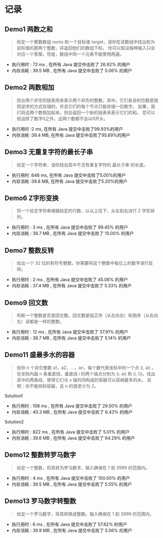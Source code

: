 # 记录
## Demo1 两数之和
> 给定一个整数数组 nums 和一个目标值 target，请你在该数组中找出和为目标值的那两个整数，并返回他们的数组下标。
你可以假设每种输入只会对应一个答案。但是，数组中同一个元素不能使用两遍。
 * 执行用时 : 72 ms , 在所有 Java 提交中击败了 26.92% 的用户
 * 内存消耗 : 39.5 MB , 在所有 Java 提交中击败了 5.06% 的用户
 
## Demo2 两数相加
>给出两个非空的链表用来表示两个非负的整数。其中，它们各自的位数是按照逆序的方式存储的，并且它们的每个节点只能存储一位数字。
如果，我们将这两个数相加起来，则会返回一个新的链表来表示它们的和。
您可以假设除了数字0之外，这两个数都不会以0开头。
 * 执行用时 :2 ms, 在所有 Java 提交中击败了99.93%的用户
 * 内存消耗 :39.4 MB, 在所有 Java 提交中击败了95.69%的用户

## Demo3 无重复字符的最长子串
>给定一个字符串，请你找出其中不含有重复字符的 最长子串 的长度。
 * 执行用时 :646 ms, 在所有 Java 提交中击败了5.00%的用户
 * 内存消耗 :39.8 MB, 在所有 Java 提交中击败了5.20%的用户

## Demo6 Z字形变换  
>将一个给定字符串根据给定的行数，以从上往下、从左到右进行 Z 字形排列。
 * 执行用时 : 3 ms , 在所有 Java 提交中击败了 99.45% 的用户
 * 内存消耗 : 39.7 MB , 在所有 Java 提交中击败了 10.00% 的用户
 
## Demo7 整数反转
>给出一个 32 位的有符号整数，你需要将这个整数中每位上的数字进行反转。
 * 执行用时 : 2 ms , 在所有 Java 提交中击败了 45.06% 的用户
 * 内存消耗 : 37.4 MB , 在所有 Java 提交中击败了 5.33% 的用户

## Demo9 回文数
>判断一个整数是否是回文数。回文数是指正序（从左向右）和倒序（从右向左）读都是一样的整数。
 * 执行用时 : 12 ms , 在所有 Java 提交中击败了 37.91% 的用户
 * 内存消耗 : 38.7 MB , 在所有 Java 提交中击败了 5.14% 的用户

## Demo11 盛最多水的容器
>给你 n 个非负整数 a1，a2，...，an，每个数代表坐标中的一个点 (i, ai) 。在坐标内画 n 条垂直线，垂直线 i 的两个端点分别为 (i, ai) 和 (i, 0)。找出其中的两条线，使得它们与 x 轴共同构成的容器可以容纳最多的水。
说明：你不能倾斜容器，且 n 的值至少为 2。

Solution1
 * 执行用时 : 108 ms , 在所有 Java 提交中击败了 29.50% 的用户
 * 内存消耗 : 40.3 MB , 在所有 Java 提交中击败了 6.43% 的用户
 
Solution2
 * 执行用时 : 822 ms , 在所有 Java 提交中击败了 5.01% 的用户
 * 内存消耗 : 39.6 MB , 在所有 Java 提交中击败了 64.29% 的用户

## Demo12 整数转罗马数字
>给定一个整数，将其转为罗马数字。输入确保在 1 到 3999 的范围内。
 * 执行用时 : 4 ms , 在所有 Java 提交中击败了 100.00% 的用户
 * 内存消耗 : 39.5 MB , 在所有 Java 提交中击败了 5.55% 的用户
 
## Demo13 罗马数字转整数
>给定一个罗马数字，将其转换成整数。输入确保在 1 到 3999 的范围内。
 * 执行用时 : 6 ms , 在所有 Java 提交中击败了 57.62% 的用户
 * 内存消耗 : 39.9 MB , 在所有 Java 提交中击败了 5.56% 的用户